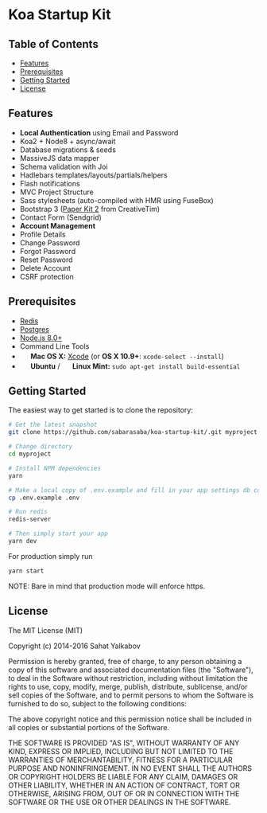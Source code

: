 Koa Startup Kit
=======================

Table of Contents
-----------------

- [Features](#features)
- [Prerequisites](#prerequisites)
- [Getting Started](#getting-started)
- [License](#license)

Features
--------

- **Local Authentication** using Email and Password
- Koa2 + Node8 + async/await
- Database migrations & seeds
- MassiveJS data mapper
- Schema validation with Joi
- Hadlebars templates/layouts/partials/helpers
- Flash notifications
- MVC Project Structure
- Sass stylesheets (auto-compiled with HMR using FuseBox)
- Bootstrap 3 ([Paper Kit 2](https://www.creative-tim.com/product/paper-kit-2) from CreativeTim)
- Contact Form (Sendgrid)
- **Account Management**
 - Profile Details
 - Change Password
 - Forgot Password
 - Reset Password
 - Delete Account
- CSRF protection

Prerequisites
-------------

- [Redis](https://redis.io/)
- [Postgres](https://www.postgresql.org/)
- [Node.js 8.0+](http://nodejs.org)
- Command Line Tools
 - <img src="http://deluge-torrent.org/images/apple-logo.gif" height="17">&nbsp;**Mac OS X:** [Xcode](https://itunes.apple.com/us/app/xcode/id497799835?mt=12) (or **OS X 10.9+**: `xcode-select --install`)
 - <img src="https://lh5.googleusercontent.com/-2YS1ceHWyys/AAAAAAAAAAI/AAAAAAAAAAc/0LCb_tsTvmU/s46-c-k/photo.jpg" height="17">&nbsp;**Ubuntu** / <img src="https://upload.wikimedia.org/wikipedia/commons/3/3f/Logo_Linux_Mint.png" height="17">&nbsp;**Linux Mint:** `sudo apt-get install build-essential`

Getting Started
---------------

The easiest way to get started is to clone the repository:

```bash
# Get the latest snapshot
git clone https://github.com/sabarasaba/koa-startup-kit/.git myproject

# Change directory
cd myproject

# Install NPM dependencies
yarn

# Make a local copy of .env.example and fill in your app settings db connection
cp .env.example .env

# Run redis
redis-server

# Then simply start your app
yarn dev
```

For production simply run

```bash
yarn start
```

NOTE: Bare in mind that production mode will enforce https.


License
-------

The MIT License (MIT)

Copyright (c) 2014-2016 Sahat Yalkabov

Permission is hereby granted, free of charge, to any person obtaining a copy of this software and associated documentation files (the "Software"), to deal in the Software without restriction, including without limitation the rights to use, copy, modify, merge, publish, distribute, sublicense, and/or sell copies of the Software, and to permit persons to whom the Software is furnished to do so, subject to the following conditions:

The above copyright notice and this permission notice shall be included in all copies or substantial portions of the Software.

THE SOFTWARE IS PROVIDED "AS IS", WITHOUT WARRANTY OF ANY KIND, EXPRESS OR IMPLIED, INCLUDING BUT NOT LIMITED TO THE WARRANTIES OF MERCHANTABILITY, FITNESS FOR A PARTICULAR PURPOSE AND NONINFRINGEMENT. IN NO EVENT SHALL THE AUTHORS OR COPYRIGHT HOLDERS BE LIABLE FOR ANY CLAIM, DAMAGES OR OTHER LIABILITY, WHETHER IN AN ACTION OF CONTRACT, TORT OR OTHERWISE, ARISING FROM, OUT OF OR IN CONNECTION WITH THE SOFTWARE OR THE USE OR OTHER DEALINGS IN THE SOFTWARE.

